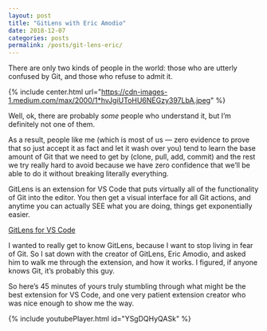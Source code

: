 ```yaml
---
layout: post
title: "GitLens with Eric Amodio"
date: 2018-12-07
categories: posts
permalink: /posts/git-lens-eric/
---
```


There are only two kinds of people in the world: those who are utterly confused by Git, and those who refuse to admit it.

{% include center.html url="https://cdn-images-1.medium.com/max/2000/1*hvJgiUToHU6NEGzy397LbA.jpeg" %}

Well, ok, there are probably _some_ people who understand it, but I’m definitely not one of them.

As a result, people like me (which is most of us — zero evidence to prove that so just accept it as fact and let it wash over you) tend to learn the base amount of Git that we need to get by (clone, pull, add, commit) and the rest we try really hard to avoid because we have zero confidence that we’ll be able to do it without breaking literally everything.

GitLens is an extension for VS Code that puts virtually all of the functionality of Git into the editor. You then get a visual interface for all Git actions, and anytime you can actually SEE what you are doing, things get exponentially easier.

[GitLens for VS Code](https://marketplace.visualstudio.com/items?itemName=eamodio.gitlens?WT.mc_id=none-medium-buhollan)

I wanted to really get to know GitLens, because I want to stop living in fear of Git. So I sat down with the creator of GitLens, Eric Amodio, and asked him to walk me through the extension, and how it works. I figured, if anyone knows Git, it’s probably this guy.

So here’s 45 minutes of yours truly stumbling through what might be the best extension for VS Code, and one very patient extension creator who was nice enough to show me the way.

{% include youtubePlayer.html id="YSgDQHyQASk" %}
